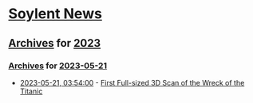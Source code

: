 # [Soylent News](../../../README.md)

## [Archives](../../index.md) for [2023](../index.md)

### [Archives](../../index.md) for [2023-05-21](index.md)

* [2023-05-21, 03:54:00](https://soylentnews.org/article.pl?sid=23/05/20/1441251&from=rss) - [First Full-sized 3D Scan of the Wreck of the Titanic](https://soylentnews.org/article.pl?sid=23/05/20/1441251&from=rss)
